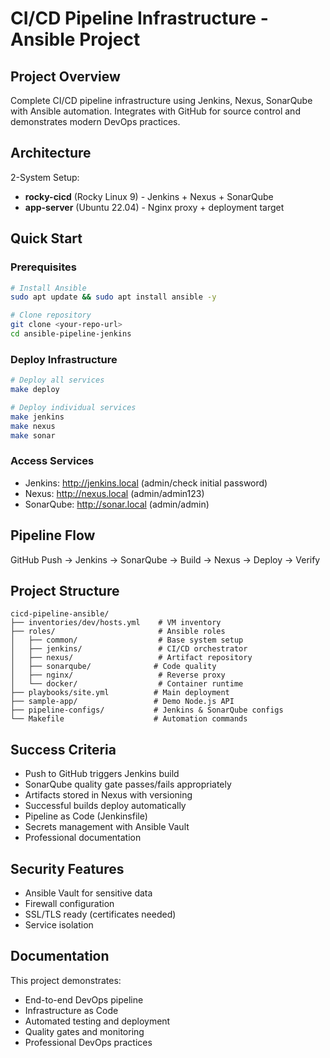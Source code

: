 # CI/CD Pipeline Infrastructure - Ansible Project

## Project Overview
Complete CI/CD pipeline infrastructure using Jenkins, Nexus, SonarQube with Ansible automation. Integrates with GitHub for source control and demonstrates modern DevOps practices.

## Architecture
2-System Setup:
- **rocky-cicd** (Rocky Linux 9) - Jenkins + Nexus + SonarQube
- **app-server** (Ubuntu 22.04) - Nginx proxy + deployment target

## Quick Start

### Prerequisites
```bash
# Install Ansible
sudo apt update && sudo apt install ansible -y

# Clone repository
git clone <your-repo-url>
cd ansible-pipeline-jenkins
```

### Deploy Infrastructure
```bash
# Deploy all services
make deploy

# Deploy individual services
make jenkins
make nexus
make sonar
```

### Access Services
- Jenkins: http://jenkins.local (admin/check initial password)
- Nexus: http://nexus.local (admin/admin123)
- SonarQube: http://sonar.local (admin/admin)

## Pipeline Flow
GitHub Push → Jenkins → SonarQube → Build → Nexus → Deploy → Verify

## Project Structure
```
cicd-pipeline-ansible/
├── inventories/dev/hosts.yml    # VM inventory
├── roles/                       # Ansible roles
│   ├── common/                  # Base system setup
│   ├── jenkins/                 # CI/CD orchestrator
│   ├── nexus/                   # Artifact repository
│   ├── sonarqube/              # Code quality
│   ├── nginx/                   # Reverse proxy
│   └── docker/                  # Container runtime
├── playbooks/site.yml          # Main deployment
├── sample-app/                 # Demo Node.js API
├── pipeline-configs/           # Jenkins & SonarQube configs
└── Makefile                    # Automation commands
```

## Success Criteria
- Push to GitHub triggers Jenkins build  
- SonarQube quality gate passes/fails appropriately  
- Artifacts stored in Nexus with versioning  
- Successful builds deploy automatically  
- Pipeline as Code (Jenkinsfile)  
- Secrets management with Ansible Vault  
- Professional documentation  

## Security Features
- Ansible Vault for sensitive data
- Firewall configuration
- SSL/TLS ready (certificates needed)
- Service isolation

## Documentation
This project demonstrates:
- End-to-end DevOps pipeline
- Infrastructure as Code
- Automated testing and deployment
- Quality gates and monitoring
- Professional DevOps practices
